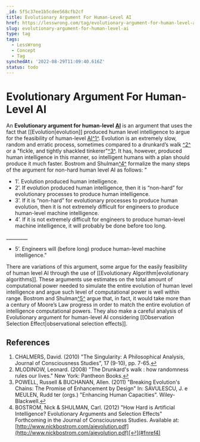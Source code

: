 ```yaml
---
_id: 5f5c37ee1b5cdee568cfb2cf
title: Evolutionary Argument For Human-Level AI
href: https://lesswrong.com/tag/evolutionary-argument-for-human-level-ai
slug: evolutionary-argument-for-human-level-ai
type: tag
tags:
  - LessWrong
  - Concept
  - Tag
synchedAt: '2022-08-29T11:09:40.616Z'
status: todo
---
```


# Evolutionary Argument For Human-Level AI

An **Evolutionary argument for human-level** [**AI**](https://wiki.lesswrong.com/wiki/AGI) is an argument that uses the fact that [[Evolution|evolution]] produced human level intelligence to argue for the feasibility of human-level [AI](https://wiki.lesswrong.com/wiki/AGI)[^1^](#fn1). Evolution is an extremely slow, random and erratic process, sometimes compared to a drunkard’s walk [^2^](#fn2) or a "fickle, and tightly shackled tinkerer"[^3^](#fn3). It has, however, produced human intelligence in this manner, so intelligent humans with a plan should produce it much faster. Bostrom and Shulman[^4^](#fn4) formalize the many steps of the argument for non-hard human level AI as follows: "

- 1’. Evolution produced human intelligence.
- 2’. If evolution produced human intelligence, then it is “non-hard” for evolutionary processes to produce human intelligence.
- 3’. If it is “non-hard” for evolutionary processes to produce human evolution, then it is not extremely difficult for engineers to produce human-level machine intelligence.
- 4’. If it is not extremely difficult for engineers to produce human-level machine intelligence, it will probably be done before too long.

\_\_\_\_\_\_\_\_\_

- 5’. Engineers will (before long) produce human-level machine intelligence."

There are variations of this argument, some argue for the easily feasibility of human level AI through the use of [[Evolutionary Algorithm|evolutionary algorithms]]. These arguments use estimates on the total amount of computational power needed to simulate the entire evolution of human level intelligence and argue such level of computational power is well within range. Bostrom and Shulman[^5^](#fn5) argue that, in fact, it would take more than a century of Moore’s Law progress in order to match the entire evolution of intelligence computational powers. They also make a careful analysis of Evolutionary argument for human-level AI considering [[Observation Selection Effect|observational selection effects]].

## References

1. CHALMERS, David. (2010) "The Singularity: A Philosophical Analysis, Journal of Consciousness Studies", 17 (9-10), pp. 7-65.[↩](#fnref1)
2. MLODINOW, Leonard. (2008) "The Drunkard's walk : how randomness rules our lives." New York: Pantheon Books.[↩](#fnref2)
3. POWELL, Russell & BUCHANAN, Allen. (2011) "Breaking Evolution's Chains: The Promise of Enhancement by Design" In: SAVULESCU, J. e MEULEN, Rudd ter (orgs.) "Enhancing Human Capacities". Wiley-Blackwell.[↩](#fnref3)
4. BOSTROM, Nick & SHULMAN, Carl. (2012) "How Hard is Artificial Intelligence? Evolutionary Arguments and Selection Effects" Forthcoming in the Journal of Consciousness Studies. Available at: [http://www.nickbostrom.com/aievolution.pdf](http://www.nickbostrom.com/aievolution.pdf)[↩](#fnref4)
